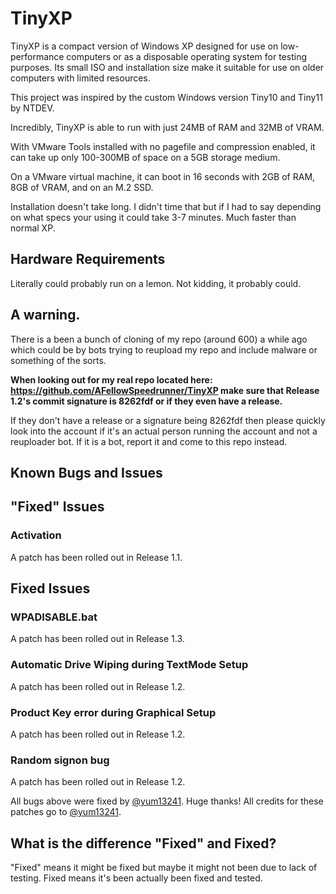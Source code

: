 # TinyXP
TinyXP is a compact version of Windows XP designed for use on low-performance computers or as a disposable operating system for testing purposes. Its small ISO and installation size make it suitable for use on older computers with limited resources. 

This project was inspired by the custom Windows version Tiny10 and Tiny11 by NTDEV. 

Incredibly, TinyXP is able to run with just 24MB of RAM and 32MB of VRAM.

With VMware Tools installed with no pagefile and compression enabled, it can take up only 100-300MB of space on a 5GB storage medium.

On a VMware virtual machine, it can boot in 16 seconds with 2GB of RAM, 8GB of VRAM, and on an M.2 SSD.

Installation doesn't take long. I didn't time that but if I had to say depending on what specs your using it could take 3-7 minutes. Much faster than normal XP.

## Hardware Requirements
Literally could probably run on a lemon. Not kidding, it probably could.

## A warning.
There is a been a bunch of cloning of my repo (around 600) a while ago which could be by bots trying to reupload my repo and include malware or something of the sorts. 

**When looking out for my real repo located here: https://github.com/AFellowSpeedrunner/TinyXP make sure that Release 1.2's commit signature is 8262fdf or if they even have a release.** 

If they don't have a release or a signature being 8262fdf then please quickly look into the account if it's an actual person running the account and not a reuploader bot. If it is a bot, report it and come to this repo instead.

## Known Bugs and Issues

## "Fixed" Issues
### Activation
A patch has been rolled out in Release 1.1.

## Fixed Issues
### WPADISABLE.bat
A patch has been rolled out in Release 1.3.

### Automatic Drive Wiping during TextMode Setup
A patch has been rolled out in Release 1.2.

### Product Key error during Graphical Setup
A patch has been rolled out in Release 1.2.

### Random signon bug
A patch has been rolled out in Release 1.2.

All bugs above were fixed by [@yum13241](https://github.com/yum13241). Huge thanks! All credits for these patches go to [@yum13241](https://github.com/yum13241).

## What is the difference "Fixed" and Fixed?
"Fixed" means it might be fixed but maybe it might not been due to lack of testing. Fixed means it's been actually been fixed and tested.
